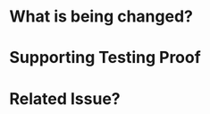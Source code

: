 # What is being changed?

<!-- This is including additions, changes and removals. -->

# Supporting Testing Proof

<!-- Include Links to Gists or Pastebin, or copy the testing results here in a fenced code block -->

# Related Issue?

<!-- Include any links to GitHub issues or a report else where. -->
